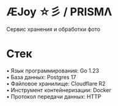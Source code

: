 # ÆJoy ☆彡 / PRISMΛ

Сервис хранения и обработки фото

# Стек

• Язык программирования: Go 1.23<br />
• База данных: Postgres 17<br />
• Файловое хранилище: Cloudflare R2<br />
• Инструмент контейнеризации: Docker<br />
• Протокол передачи данных: HTTP